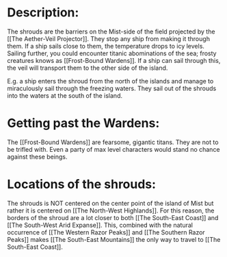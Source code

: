 # Description:
The shrouds are the barriers on the Mist-side of the field projected by the [[The Aether-Veil Projector]]. They stop any ship from making it through them. If a ship sails close to them, the temperature drops to icy levels. Sailing further, you could encounter titanic abominations of the sea; frosty creatures knows as [[Frost-Bound Wardens]]. If a ship can sail through this, the veil will transport them to the other side of the island.

E.g. a ship enters the shroud from the north of the islands and manage to miraculously sail through the freezing waters. They sail out of the shrouds into the waters at the south of the island. 

# Getting past the Wardens:
The [[Frost-Bound Wardens]] are fearsome, gigantic titans. They are not to be trifled with. Even a party of max level characters would stand no chance against these beings. 

# Locations of the shrouds:
The shrouds is NOT centered on the center point of the island of Mist but rather it is centered on [[The North-West Highlands]]. For this reason, the borders of the shroud are a lot closer to both [[The South-East Coast]] and [[The South-West Arid Expanse]]. This, combined with the natural occurrence of [[The Western Razor Peaks]] and [[The Southern Razor Peaks]] makes [[The South-East Mountains]] the only way to travel to [[The South-East Coast]]. 